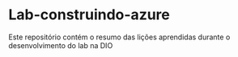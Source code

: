 # Lab-construindo-azure
Este repositório contém o resumo das lições aprendidas durante o desenvolvimento do lab na DIO
